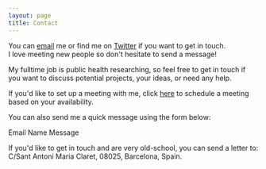```yaml
---
layout: page
title: Contact
---
```


You can [email](mailto:marilinasantero@gmail.com) me or find me on [Twitter](https://twitter.com/SanteroMarilina) if you want to get in touch.   
I love meeting new people so don't hesitate to send a message!

My fulltime job is public health researching, so feel free to get in touch if you want to discuss potential projects, your ideas, or need any help.

If you'd like to set up a meeting with me, click [here](https://calendly.com/marilinasantero/meeting) to schedule a meeting based on your availability.

You can also send me a quick message using the form below:

Email
Name
Message

If you'd like to get in touch and are very old-school, you can send a letter to:
C/Sant Antoni Maria Claret, 08025, Barcelona, Spain.
